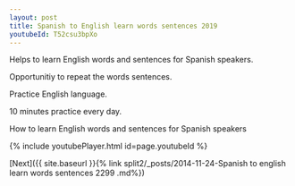 ```yaml
---
layout: post
title: Spanish to English learn words sentences 2019 
youtubeId: T52csu3bpXo
---
```

 
 
Helps to learn English words and sentences for Spanish speakers.

Opportunitiy to repeat the words sentences. 

Practice English language. 
 
10 minutes practice every day. 
 
How to learn English words and sentences for Spanish speakers 
 
{% include youtubePlayer.html id=page.youtubeId %}
 
 
[Next]({{ site.baseurl }}{% link  split2/_posts/2014-11-24-Spanish to english learn words sentences 2299 .md%})
 
